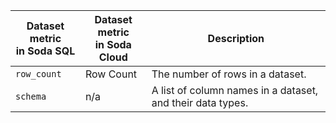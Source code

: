 | Dataset metric <br />in Soda SQL |Dataset metric <br />in Soda Cloud | Description      |
| ---------- | ---------------- | -------------|
| `row_count` | Row Count  |The number of rows in a dataset. |
| `schema` | n/a | A list of column names in a dataset, and their data types. |